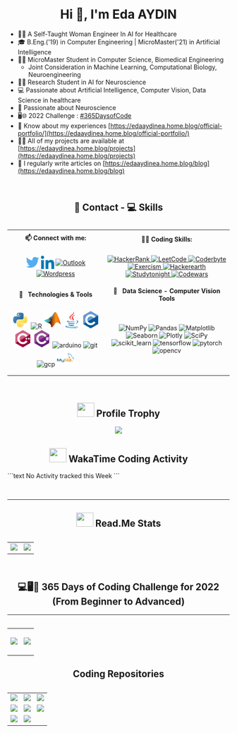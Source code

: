 <h1 align="center">Hi 👋, I'm Eda AYDIN</h1>

<!--
**edaaydinea/edaaydinea** is a ✨ _special_ ✨ repository because its `README.md` (this file) appears on your GitHub profile.-->

- 👩‍💻 A Self-Taught Woman Engineer In AI for Healthcare
- 🎓 B.Eng.('19) in Computer Engineering | MicroMaster('21) in Artificial Intelligence
- 👩‍🎓 MicroMaster Student in Computer Science, Biomedical Engineering
  - Joint Consideration in Machine Learning, Computational Biology, Neuroengineering
- 👩‍💻 Research Student in AI for Neuroscience
- 💻 Passionate about Artificial Intelligence, Computer Vision, Data Science in healthcare
- 🧠 Passionate about Neuroscience
- 🖥️🌐 2022 Challenge : [#365DaysofCode](https://edaaydinea.home.blog/365-days-of-code/)
- 📄 Know about my experiences [https://edaaydinea.home.blog/official-portfolio/](https://edaaydinea.home.blog/official-portfolio/)
- 👨‍💻 All of my projects are available at [https://edaaydinea.home.blog/projects](https://edaaydinea.home.blog/projects)
- 📝 I regularly write articles on [https://edaaydinea.home.blog/blog](https://edaaydinea.home.blog/blog)


<p>&nbsp;</p>


<table border="0" style="margin-top:30px; border:0px; width:882" class="mt-4">
  <tbody>
  <h2 align="center"> 📧 Contact - 💻 Skills </h2>
  
  <tr style="height: 36px;">
    <td style="width: 441; text-align: center; height: 36px;"><strong>📫 Connect with me:</strong></td>
    <td style="width: 441; text-align: center; height: 36px;"><strong>👩‍💻 Coding Skills:</strong></td>
  </tr>
  
  <tr style="height: 18px;">
    <td style="width:441; height: 18px;">
      <p align="center">
        <a href="https://twitter.com/edaaydinea" target="blank"> 
          <img align="center" src="https://github.com/edaaydinea/social-icons/blob/main/twitter.svg" alt="Twitter" height="30" width="30" /></a>
        <a href="https://linkedin.com/in/edaaydinea" target="blank"> 
          <img align="center" src="https://github.com/edaaydinea/social-icons/blob/main/linkedin.svg" alt="LinkedIn" height="30" width="30" /></a>
        <a href="mailto:eda.aicodingwoman@@outlook.com" target="blank"> 
          <img align="center" src="https://techcommunity.microsoft.com/t5/image/serverpage/image-id/172206i70472167E79B9D0F/image-size/large?v=v2&px=999" alt="Outlook" height="30" width="30" /></a>
        <a href="https://edaaydinea.home.blog/blog" target="blank"> 
          <img align="center" src="https://e7.pngegg.com/pngimages/874/869/png-clipart-wordpress-web-development-content-management-system-blog-logo-wordpress-blue-web-design-thumbnail.png" alt="Wordpress" height="30" width="30" /></a>
       </p>
    </td>
    
  <td style="width: 441; height: 18px;">
      <p align="center"> 
          <a href="https://www.hackerrank.com/edaaydinea" target="_blank">
            <img src="https://cdn.worldvectorlogo.com/logos/hackerrank.svg" alt="HackerRank" width="40" height="40"/> </a>
          <a href="https://leetcode.com/edaaydinea/" target="_blank"> 
            <img src="https://upload.wikimedia.org/wikipedia/commons/1/19/LeetCode_logo_black.png" alt="LeetCode" width="40" height="40"/> </a>
          <a href="https://coderbyte.com/profile/edaaydinea" target="_blank">
            <img src="https://ph-files.imgix.net/9c97bf2c-f428-440b-845c-5060e4a8da91.png?auto=format" alt="Coderbyte" width="40" height="40"/> </a>
          <a href="https://exercism.org/profiles/edaaydinea" target="_blank">
            <img src="https://avatars.githubusercontent.com/u/5624255?s=200&v=4" alt="Exercism" width="40" height="40"/> </a>
          <a href="https://www.hackerearth.com/@edaaydinea" target="_blank">
            <img src="https://upload.wikimedia.org/wikipedia/commons/e/e8/HackerEarth_logo.png" alt="Hackerearth" width="40" height="40"/> </a>
          <a href="https://www.studytonight.com/profile?id=118691" target="_blank">
            <img src="http://www.studytonight.com/css/resource/favicon.png" alt="Studytonight" width="40" height="40"/> </a>
          <a href="https://www.codewars.com/users/edaaydinea" target"_blank">
            <img src="https://docs.codewars.com/logo.svg" alt="Codewars" width="40" heigth="40"/> </a>
        </p>
      </td>
  </tr>
  
  <tr style="height: 36px;">
    <td style="width: 441; text-align: center; height: 36px;"><strong>🔧 &nbsp; Technologies & Tools</strong></td>
    <td style="width: 441; text-align: center; height: 36px;"><strong>🔧 &nbsp; Data Science - Computer Vision Tools</strong></td>
  </tr>
  
  <tr style="height: 18px;">
    <td style="width: 441; height: 18px;">
      <p align="center"> 
        <img src="https://raw.githubusercontent.com/devicons/devicon/master/icons/python/python-original.svg" alt="python" width="40" height="40"/>
        <img src="https://cdn4.iconfinder.com/data/icons/logos-and-brands/512/285_R_Project_logo-512.png" alt="R" width="40" height="40"/>
        <img src="https://github.com/edaaydinea/social-icons/blob/main/matlab.svg" alt="matlab" width="40" height="40"/>
        <img src="https://raw.githubusercontent.com/devicons/devicon/master/icons/java/java-original.svg" alt="java" width="40" height="40"/>
        <img src="https://raw.githubusercontent.com/devicons/devicon/master/icons/c/c-original.svg" alt="c" width="40" height="40"/>
        <img src="https://raw.githubusercontent.com/devicons/devicon/master/icons/cplusplus/cplusplus-original.svg" alt="cplusplus" width="40" height="40"/> 
        <img src="https://raw.githubusercontent.com/devicons/devicon/master/icons/csharp/csharp-original.svg" alt="csharp" width="40" height="40"/>  
        <img src="https://cdn.worldvectorlogo.com/logos/arduino-1.svg" alt="arduino" width="40" height="40"/>
        <img src="https://www.vectorlogo.zone/logos/git-scm/git-scm-icon.svg" alt="git" width="40" height="40"/>
        <img src="https://www.vectorlogo.zone/logos/google_cloud/google_cloud-icon.svg" alt="gcp" width="40" height="40"/>
        <img src="https://raw.githubusercontent.com/devicons/devicon/master/icons/mysql/mysql-original-wordmark.svg" alt="mysql" width="40" height="40"/> 
      </p>
  </td>
    
  <td style="width: 441; height: 18px;">
      <p align="center"> 
        <img src="https://icons-for-free.com/iconfiles/png/512/vscode+icons+type+numpy-1324451433766768098.png" alt="NumPy" width="40" height="40"/>
        <img src="https://upload.wikimedia.org/wikipedia/commons/thumb/2/22/Pandas_mark.svg/1200px-Pandas_mark.svg.png" alt="Pandas" width="40" height="40"/>
        <img src="https://upload.wikimedia.org/wikipedia/commons/thumb/8/84/Matplotlib_icon.svg/1200px-Matplotlib_icon.svg.png" alt="Matplotlib" width="40" height="40"/>
        <img src="https://seaborn.pydata.org/_images/logo-mark-lightbg.svg" alt="Seaborn" width="40" height="40"/>
        <img src="https://plotly.com/all_static/images/dark-logo.png" alt="Plotly" width="40" height="40"/>
        <img src="https://scipy.org/images/logo.svg" alt="SciPy" width="40" height="40"/>
        <img src="https://upload.wikimedia.org/wikipedia/commons/0/05/Scikit_learn_logo_small.svg" alt="scikit_learn" width="40" height="40"/>
        <img src="https://www.vectorlogo.zone/logos/tensorflow/tensorflow-icon.svg" alt="tensorflow" width="40" height="40"/>
        <img src="https://www.vectorlogo.zone/logos/pytorch/pytorch-icon.svg" alt="pytorch" width="40" height="40"/>
        <img src="https://www.vectorlogo.zone/logos/opencv/opencv-icon.svg" alt="opencv" width="40" height="40"/>
      </p>
      </td>
  </tr>
</tbody>
</table>
  
<p>&nbsp;</p>
  
<h2 align="center"><img src="https://github.githubassets.com/images/modules/logos_page/Octocat.png" width="39" height="32" />&nbsp;Profile Trophy</h2>
<p align="center"> 
    <img src="https://github-profile-trophy.vercel.app/?username=edaaydinea&title=MultiLanguage,Stars,Commit,Repositories,Commits,Followers,PullRequest&theme=dracula"/>
</p>

<h2 align="center"><img src="https://github.githubassets.com/images/modules/logos_page/Octocat.png" width="39" height="32" />&nbsp;WakaTime Coding Activity</h2>
<!--START_SECTION:waka-->
```text
No Activity tracked this Week
```
<!--END_SECTION:waka-->


<p>&nbsp;</p>

<table border="0" style="margin-top:30px; border:0px; width: 882;" class="mt-4">
  <hr />
  <h2 align="center"><img src="https://github.githubassets.com/images/modules/logos_page/Octocat.png" width="39" height="32" />&nbsp;Read.Me Stats</h2>
  <tbody>  
    <tr>
        <td style="width: 441;" align="center">
            <img src="https://github-readme-stats.vercel.app/api/top-langs/?username=edaaydinea&theme=dracula&layout=compact&langs_count=10" />
        </td>
        <td style="width: 441;" align="center" >
            <img src="https://github-readme-stats.vercel.app/api?username=edaaydinea&count_private=true&show_icons=true&theme=dracula"/>
        </td> 
    </tr>
  </tbody>
</table>


<p>&nbsp;</p>

<h2 align="center">💻🖥️🧠 365 Days of Coding Challenge for 2022 (From Beginner to Advanced)</h2>
  <hr />

<table border="0" style="margin-top:30px; border:0px; width:882" class="mt-4">
    <tr>
        <td style="width: 441; height:54px;" align="center" >
            <a href="https://github.com/edaaydinea/365-days-of-code" target="_blank">
    <img src="https://github-readme-stats.vercel.app/api/pin/?username=edaaydinea&theme=dracula&repo=365-days-of-code" /> </a>
        </td>
        <td style="width: 441; height: 54px;" align="center">
            <a href="https://github.com/edaaydinea/patika.dev" target="_blank">
    <img src="https://github-readme-stats.vercel.app/api/pin/?username=edaaydinea&theme=dracula&repo=patika.dev" /> </a>
        </td> 
    </tr>
</table>




<h2 align="center">Coding Repositories</h2>

<table border="0" style="margin-top:30px; border:0px; " class="mt-4">
    <tr>
        <td align="center">
            <a href="https://github.com/edaaydinea/HackerRank" target="_blank">
    <img src="https://github-readme-stats.vercel.app/api/pin/?username=edaaydinea&theme=dracula&repo=HackerRank" /> </a>
        </td>
        <td  align="center">
            <a href="https://github.com/edaaydinea/LeetCode" target="_blank">
    <img src="https://github-readme-stats.vercel.app/api/pin/?username=edaaydinea&theme=dracula&repo=LeetCode" /> </a>
        </td>
        <td align="center">
            <a href="https://github.com/edaaydinea/Coderbyte" target="_blank">
    <img src="https://github-readme-stats.vercel.app/api/pin/?username=edaaydinea&theme=dracula&repo=Coderbyte" /> </a>
        </td>
    </tr>
    <tr>
        <td align="center">
            <a href="https://github.com/edaaydinea/Codility" target="_blank">
    <img src="https://github-readme-stats.vercel.app/api/pin/?username=edaaydinea&theme=dracula&repo=Codility" /> </a>
        </td> 
        <td align="center">
            <a href="https://github.com/edaaydinea/Exercism" target="_blank">
    <img src="https://github-readme-stats.vercel.app/api/pin/?username=edaaydinea&theme=dracula&repo=Exercism" /> </a>
        </td>
      <td align="center">
            <a href="https://github.com/edaaydinea/Hackerearth" target="_blank">
    <img src="https://github-readme-stats.vercel.app/api/pin/?username=edaaydinea&theme=dracula&repo=Hackerearth" /> </a>
        </td>
    </tr>
    <tr>  
        <td align="center">
            <a href="https://github.com/edaaydinea/Studytonight" target="_blank">
    <img src="https://github-readme-stats-lake-nine.vercel.app/api/pin/?username=edaaydinea&theme=dracula&repo=Studytonight" /> </a>
        </td>
        <td align="center">
            <a href="https://github.com/edaaydinea/Codewars" target="_blank">
    <img src="https://github-readme-stats-lake-nine.vercel.app/api/pin/?username=edaaydinea&theme=dracula&repo=Codewars" /> </a>
        </td> 
    </tr> 
</table>

